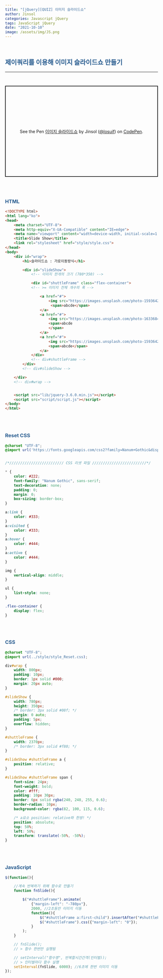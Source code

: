 ```yaml
---
title: "[jQuery][QUIZ] 이미지 슬라이드쇼"
author: Jinsol
categories: Javascript jQuery
tags: JavaScript jQuery
date: "2021-10-10"
image: /assets/img/JS.png
---
```


<br>

## <span style="color:#285c8f">제이쿼리를 이용해 이미지 슬라이드쇼 만들기</span>

<hr>
<br>

<p class="codepen" data-height="300" data-default-tab="html,result" data-slug-hash="abybLRj" data-user="losuif" style="height: 300px; box-sizing: border-box; display: flex; align-items: center; justify-content: center; border: 2px solid; margin: 1em 0; padding: 1em;">
  <span>See the Pen <a href="https://codepen.io/losuif/pen/abybLRj">
  이미지 슬라이드쇼</a> by Jinsol (<a href="https://codepen.io/losuif">@losuif</a>)
  on <a href="https://codepen.io">CodePen</a>.</span>
</p>
<script async src="https://cpwebassets.codepen.io/assets/embed/ei.js"></script>

<br><br>

### <span style="color:#285c8f">HTML</span>

```html
<!DOCTYPE html>
<html lang="ko">
<head>
    <meta charset="UTF-8">
    <meta http-equiv="X-UA-Compatible" content="IE=edge">
    <meta name="viewport" content="width=device-width, initial-scale=1.0">
    <title>Slide Show</title>
    <link rel="stylesheet" href="style/style.css">
</head>
<body>
    <div id="wrap">
        <h1>슬라이드쇼 : 가로이동방식</h1>

        <div id="slideShow">
            <!-- 이미지 한개의 크기 (780*350) -->

            <div id="shuttleFrame" class="flex-container">
            <!-- >= 이미지 전체 개수의 폭 -->

                <a href="#">
                    <img src="https://images.unsplash.com/photo-1593642533144-3d62aa4783ec?ixid=MnwxMjA3fDF8MHxlZGl0b3JpYWwtZmVlZHwxNnx8fGVufDB8fHx8&ixlib=rb-1.2.1&auto=format&fit=crop&w=500&q=60" alt="이미지1" width="780px" height="350px">
                     <span>abcde</span>
                </a>
                <a href="#">
                    <img src="https://images.unsplash.com/photo-1633684268648-c6360f92a08d?ixid=MnwxMjA3fDB8MHxlZGl0b3JpYWwtZmVlZHwxOHx8fGVufDB8fHx8&ixlib=rb-1.2.1&auto=format&fit=crop&w=500&q=60" alt="이미지2" width="780px" height="350px">
                    <span>abcde
                    </span>
                </a>
                <a href="#">
                    <img src="https://images.unsplash.com/photo-1593642702909-dec73df255d7?ixid=MnwxMjA3fDF8MHxlZGl0b3JpYWwtZmVlZHw0MHx8fGVufDB8fHx8&ixlib=rb-1.2.1&auto=format&fit=crop&w=500&q=60" alt="이미지3" width="780px" height="350px">
                    <span>abcde</span>
                </a>
            </div>
            <!-- div#shuttleFrame -->
        </div>
        <!-- div#slideShow -->

    </div>
    <!-- div#wrap -->


    <script src="lib/jquery-3.6.0.min.js"></script>
    <script src="script/script.js"></script>
</body>
</html>
```


<br><br>

### <span style="color:#285c8f">Reset CSS</span>

```css
@charset "UTF-8";
@import url('https://fonts.googleapis.com/css2?family=Nanum+Gothic&display=swap');


/*///////////////////////// CSS 리셋 파일 /////////////////////////*/

* {
    color: #222;   
    font-family: "Nanum Gothic", sans-serif;  
    text-decoration: none; 
    padding: 0;
    margin: 0;
    box-sizing: border-box;    
}

a:link {
    color: #333;
} 
a:visited {    
    color: #333;
} 
a:hover {
    color: #444;
} 
a:active {
    color: #444;
} 

img {
    vertical-align: middle;
}

ul {
    list-style: none;
}

.flex-container {
    display: flex;
}
```


<br><br>

### <span style="color:#285c8f">CSS</span>

```css
@charset "UTF-8";
@import url(../style/style_Reset.css);

div#wrap {
    width: 800px;
    padding: 10px;
    border: 1px solid #000;
    margin: 20px auto;
}

#slideShow {
    width: 780px;
    height: 350px;
    /* border: 3px solid #08f; */
    margin: 0 auto;
    padding: 5px;
    overflow: hidden;
}

#shuttleFrame {
    width: 2370px;
    /* border: 3px solid #f80; */
}

#slideShow #shuttleFrame a {
    position: relative;
}

#slideShow #shuttleFrame span {
    font-size: 24px;
    font-weight: bold;
    color: #fff;
    padding: 10px 30px;
    border: 6px solid rgba(240, 248, 255, 0.6);
    border-radius: 10px;
    background-color: rgba(82, 100, 115, 0.6);

    /* a요소 position: relative와 한쌍! */
    position: absolute;
    top: 50%;
    left: 50%;
    transform: translate(-50%, -50%);
}
```


<br><br>

### <span style="color:#285c8f">JavaScript</span>

```javascript
$(function(){

    //계속 반복하기 위해 함수로 만들기
    function fnSlide(){

        $("#shuttleFrame").animate(
            {"margin-left": "-780px"}, 
            2000, //2초동안 이미지 이동
            function(){
                $("#shuttleFrame a:first-child").insertAfter("#shuttleFrame a:last-child"),
                $("#shuttleFrame").css({"margin-left": "0"});
            }
        );
    }

    // fnSlide();
    // > 함수 한번만 실행됨

    // setInterval("함수명", 반복할시간간격(인터벌));
    // > 인터벌마다 함수 실행
    setInterval(fnSlide, 6000); //6초에 한번 이미지 이동
});
```